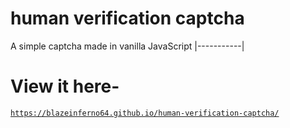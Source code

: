 # human verification captcha 
A simple captcha made in vanilla JavaScript
|-----------|



# View it here-

<a href="https://blazeinferno64.github.io/human-verification-captcha/">

```
https://blazeinferno64.github.io/human-verification-captcha/
```
</a>
